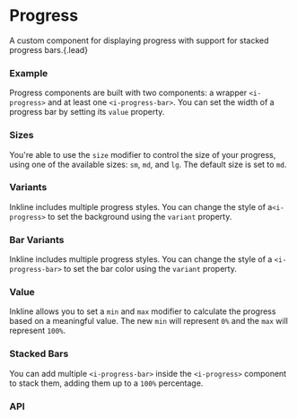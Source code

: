 # Progress
A custom component for displaying progress with support for stacked progress bars.{.lead}

### Example
Progress components are built with two components: a wrapper `<i-progress>` and at least one `<i-progress-bar>`. You can set the width of a progress bar by setting its `value` property.

<i-code-preview title="Progress Example" link="https://github.com/inkline/inkline/tree/master/src/components/Progress">

<i-progress>
    <i-progress-bar value="65" />
</i-progress>

<template slot="html">

~~~html
<i-progress>
    <i-progress-bar value="65" />
</i-progress>
~~~

</template>
</i-code-preview>

### Sizes
You're able to use the `size` modifier to control the size of your progress, using one of the available sizes: `sm`, `md`, and `lg`. 
The default size is set to `md`.

<i-code-preview title="Progress Sizes" link="https://github.com/inkline/inkline/tree/master/src/components/Progress">

<div class="_margin-bottom-1">
    <i-progress size="sm">
        <i-progress-bar value="65" />
    </i-progress>
</div>

<div class="_margin-bottom-1">
    <i-progress size="md" class="_margin-bottom-1">
        <i-progress-bar value="65" />
    </i-progress>
</div>

<div class="_margin-bottom-1">
    <i-progress size="lg">
        <i-progress-bar value="65" />
    </i-progress>
</div>

<template slot="html">

~~~html
<i-progress size="sm">
    <i-progress-bar value="65" />
</i-progress>
~~~
~~~html
<i-progress size="md">
    <i-progress-bar value="65" />
</i-progress>
~~~
~~~html
<i-progress size="lg">
    <i-progress-bar value="65" />
</i-progress>
~~~

</template>
</i-code-preview>


### Variants
Inkline includes multiple progress styles. You can change the style of a`<i-progress>` to set the background using the `variant` property.

<i-code-preview title="Progress Variants" link="https://github.com/inkline/inkline/tree/master/src/components/Progress">

<div class="_margin-bottom-1">
    <i-progress variant="light">
        <i-progress-bar value="65" />
    </i-progress>
</div>

<div class="_margin-bottom-1">
    <i-progress variant="dark">
        <i-progress-bar value="65" />
    </i-progress>
</div>


<template slot="html">

~~~html
<i-progress variant="light">
    <i-progress-bar value="65" />
</i-progress>
~~~
~~~html
<i-progress variant="dark">
    <i-progress-bar value="65" />
</i-progress>
~~~

</template>
</i-code-preview>

### Bar Variants
Inkline includes multiple progress styles. You can change the style of a `<i-progress-bar>` to set the bar color using the `variant` property.

<i-code-preview title="Progress Bar Variants" link="https://github.com/inkline/inkline/tree/master/src/components/Progress">

<div class="_margin-bottom-1">
    <i-progress>
        <i-progress-bar variant="primary" value="65" />
    </i-progress>
</div>

<div class="_margin-bottom-1">
    <i-progress>
        <i-progress-bar variant="secondary" value="65" />
    </i-progress>
</div>

<div class="_margin-bottom-1">
    <i-progress>
        <i-progress-bar variant="info" value="65" />
    </i-progress>
</div>

<div class="_margin-bottom-1">
    <i-progress>
        <i-progress-bar variant="success" value="65" />
    </i-progress>
</div>

<div class="_margin-bottom-1">
    <i-progress>
        <i-progress-bar variant="warning" value="65" />
    </i-progress>
</div>

<div class="_margin-bottom-3">
    <i-progress>
        <i-progress-bar variant="danger" value="65" />
    </i-progress>
</div>

<div class="_margin-bottom-1">
    <i-progress>
        <i-progress-bar variant="dark" value="65" />
    </i-progress>
</div>

<div>
    <i-progress variant="dark">
        <i-progress-bar variant="light" value="65" />
    </i-progress>
</div>

<template slot="html">

~~~html
<i-progress>
    <i-progress-bar variant="primary" value="65" />
</i-progress>
~~~
~~~html
<i-progress>
    <i-progress-bar variant="secondary" value="65" />
</i-progress>
~~~
~~~html
<i-progress>
    <i-progress-bar variant="info" value="65" />
</i-progress>
~~~
~~~html
<i-progress>
    <i-progress-bar variant="success" value="65" />
</i-progress>
~~~
~~~html
<i-progress>
    <i-progress-bar variant="warning" value="65" />
</i-progress>
~~~
~~~html
<i-progress>
    <i-progress-bar variant="danger" value="65" />
</i-progress>
~~~

~~~html
<i-progress>
    <i-progress-bar variant="dark" value="65" />
</i-progress>
~~~

~~~html
<i-progress variant="dark">
    <i-progress-bar variant="light" value="65" />
</i-progress>
~~~

</template>
</i-code-preview>


### Value
Inkline allows you to set a `min` and `max` modifier to calculate the progress based on a meaningful value. The new `min` will represent `0%` and the `max` will represent `100%`.

<i-code-preview title="Progress Value" link="https://github.com/inkline/inkline/tree/master/src/components/Progress">

<div class="_margin-bottom-1">
    <i-progress>
        <i-progress-bar min="100" max="200" value="150" />
    </i-progress>
</div>

<template slot="html">

~~~html
<i-progress>
    <i-progress-bar min="100" max="200" value="150" />
</i-progress>
~~~

</template>
</i-code-preview>

### Stacked Bars
You can add multiple `<i-progress-bar>` inside the `<i-progress>` component to stack them, adding them up to a `100%` percentage.

<i-code-preview title="Stacked Progress Bars Example" link="https://github.com/inkline/inkline/tree/master/src/components/Progress">

<div class="_margin-bottom-1">
    <i-progress>
        <i-progress-bar variant="success" value="40" />
        <i-progress-bar variant="warning" value="20" />
        <i-progress-bar variant="danger" value="10" />
    </i-progress>
</div>

<template slot="html">

~~~html
<i-progress>
    <i-progress-bar variant="success" value="40" />
    <i-progress-bar variant="warning" value="20" />
    <i-progress-bar variant="danger" value="10" />
</i-progress>
~~~

</template>
</i-code-preview>


### API

<i-api-preview title="Progress API" markup="i-progress" expanded link="https://github.com/inkline/inkline/tree/master/src/components/Progress">
    <template slot="props">
        <table class="table -bordered">
            <thead>
                <tr>
                    <th>Property</th>
                    <th>Description</th>
                    <th>Type</th>
                    <th>Accepted</th>
                    <th>Default</th>
                </tr>
            </thead>
            <tbody>
                <tr>
                    <td>size</td>
                    <td>Sets the size of the progress component.</td>
                    <td><code>String</code></td>
                    <td><code>sm</code>, <code>md</code>, <code>lg</code></td>
                    <td><code>md</code></td>
                </tr>
                <tr>
                    <td>variant</td>
                    <td>Sets the color variant of the progress component.</td>
                    <td><code>String</code></td>
                    <td><code>light</code>, <code>dark</code></td>
                    <td><code>light</code></td>
                </tr>
            </tbody>
        </table>
    </template>
    <template slot="slots">
        <table class="table -bordered _margin-bottom-0">
            <thead>
                <tr>
                    <th>Name</th>
                    <th>Description</th>
                </tr>
            </thead>
            <tbody>
                <tr>
                    <td>default</td>
                    <td>Slot for progresss's default content.</td>
                </tr>
            </tbody>
        </table>
    </template>
</i-api-preview>

<i-api-preview title="Progress Bar API" markup="i-progress-bar" expanded link="https://github.com/inkline/inkline/tree/master/src/components/ProgressBar">
    <template slot="props">
        <table class="table -bordered">
            <thead>
                <tr>
                    <th>Property</th>
                    <th>Description</th>
                    <th>Type</th>
                    <th>Accepted</th>
                    <th>Default</th>
                </tr>
            </thead>
            <tbody>
                <tr>
                    <td>value</td>
                    <td>The current value based on which the progress percentage is calculated.</td>
                    <td><code>Number</code></td>
                    <td></td>
                    <td><code>0</code></td>
                </tr>
                <tr>
                    <td>min</td>
                    <td>The minimum / initial number based on which the progress percentage is calculated.</td>
                    <td><code>Number</code></td>
                    <td></td>
                    <td><code>0</code></td>
                </tr>
                <tr>
                    <td>max</td>
                    <td>The maximum / initial number based on which the progress percentage is calculated.</td>
                    <td><code>Number</code></td>
                    <td></td>
                    <td><code>100</code></td>
                </tr>
                <tr>
                    <td>variant</td>
                    <td>Sets the color variant of the button component.</td>
                    <td><code>String</code></td>
                    <td><code>primary</code>, <code>secondary</code>, <code>light</code>, <code>dark</code>, <code>success</code>, <code>danger</code>, <code>warning</code>, <code>info</code></td>
                    <td><code>primary</code></td>
                </tr>
            </tbody>
        </table>
    </template>
    <template slot="slots">
        <table class="table -bordered _margin-bottom-0">
            <thead>
                <tr>
                    <th>Name</th>
                    <th>Description</th>
                </tr>
            </thead>
            <tbody>
                <tr>
                    <td>default</td>
                    <td>Slot for progress bars's default content.</td>
                </tr>
            </tbody>
        </table>
    </template>
</i-api-preview>
